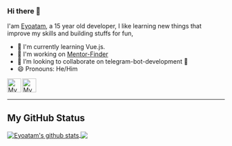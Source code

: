 ### Hi there 👋

I'am [Eyoatam](https://www.gitub.com/eyoatam), a 15 year old developer, I like learning new things that improve my skills
 and building stuffs for fun,
 
- 🌱 I'm currently learning Vue.js. 
- 🔭 I'm working on [Mentor-Finder](https://github.com/Eyoatam/Mentor-finder-web)
- 👯 I’m looking to collaborate on telegram-bot-development 🤖 
- 😄 Pronouns: He/Him

<a href="https://codepen.io/Eyoatam">
  <img width="32" align="left"
     alt="My GitHub profile"
     src="https://cdn.jsdelivr.net/npm/simple-icons@v3/icons/codepen.svg">
</a>
<a href="https://www.instagram.com/eyoatam.codes">
  <img width="32" align="left"
     alt="My Instagram profile"
     src="https://cdn.jsdelivr.net/npm/simple-icons@v3/icons/instagram.svg">
</a>
<br><br>
<hr/>


## My GitHub Status

<a href="https://github.com/anuraghazra/github-readme-stats">
  <img align="center" src="https://github-readme-stats.anuraghazra1.vercel.app/api?username=Eyoatam&show_icons=true&line_height=27&title_color=fff&text_color=9e9e9e&icon_color=008cff&bg_color=151515" alt="Eyoatam's github stats" />
</a>

<a href="https://github.com/anuraghazra/github-readme-stats">
  <img align="center" src="https://github-readme-stats.vercel.app/api/top-langs/?username=Eyoatam&layout=compact&line_height=27&title_color=fff&text_color=9e9e9e&icon_color=008cff&bg_color=151515" />
</a>
